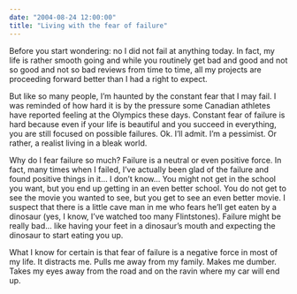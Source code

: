 ```yaml
---
date: "2004-08-24 12:00:00"
title: "Living with the fear of failure"
---
```




Before you start wondering: no I did not fail at anything today. In fact, my life is rather smooth going and while you routinely get bad and good and not so good and not so bad reviews from time to time, all my projects are proceeding forward better than I had a right to expect.

But like so many people, I&rsquo;m haunted by the constant fear that I may fail. I was reminded of how hard it is by the pressure some Canadian athletes have reported feeling at the Olympics these days. Constant fear of failure is hard because even if your life is beautiful and you succeed in everything, you are still focused on possible failures. Ok. I&rsquo;ll admit. I&rsquo;m a pessimist. Or rather, a realist living in a bleak world.

Why do I fear failure so much? Failure is a neutral or even positive force. In fact, many times when I failed, I&rsquo;ve actually been glad of the failure and found positive things in it&hellip; I don&rsquo;t know&hellip; You might not get in the school you want, but you end up getting in an even better school. You do not get to see the movie you wanted to see, but you get to see an even better movie.
I suspect that there is a little cave man in me who fears he&rsquo;ll get eaten by a dinosaur (yes, I know, I&rsquo;ve watched too many Flintstones). Failure might be really bad&hellip; like having your feet in a dinosaur&rsquo;s mouth and expecting the dinosaur to start eating you up.

What I know for certain is that fear of failure is a negative force in most of my life. It distracts me. Pulls me away from my family. Makes me dumber. Takes my eyes away from the road and on the ravin where my car will end up.

